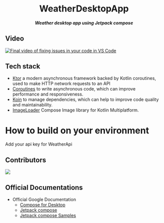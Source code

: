 <h1 align="center"> WeatherDesktopApp</h1>
<h5 align="center"> Weather desktop app using Jetpack compose</h5>

## Video
[![Final video of fixing issues in your code in VS Code](http://img.youtube.com/vi/id/maxresdefault.jpg)](https://www.youtube.com/watch?v=id?autoplay=1) 

## Tech stack
- [Ktor](https://ktor.io/docs/getting-started-ktor-client.html) a modern asynchronous framework backed by Kotlin coroutines, used to make HTTP network requests to an API  
- [Coroutines](https://developer.android.com/kotlin/coroutines) to write asynchronous code, which can improve performance and responsiveness.
- [Koin](https://insert-koin.io/docs/reference/koin-ktor/ktor/) to manage dependencies, which can help to improve code quality and maintainability.
- [ImageLoader](https://github.com/qdsfdhvh/compose-imageloader) Compose Image library for Kotlin Multiplatform.


# How to build on your environment
Add your api key for WeatherApi


## Contributors
<a href="https://github.com/nadafeteiha/WeatherDesktopApp/graphs/contributors">
  <img src="https://contrib.rocks/image?repo=nadafeteiha/WeatherDesktopApp" />
</a>


## Official Documentations

- Official Google Documentation
    - [Compose for Desktop](https://www.jetbrains.com/lp/compose/)
    - [Jetpack compose](https://developer.android.com/jetpack/compose)
    - [Jetpack compose Samples](https://github.com/android/compose-samples)
